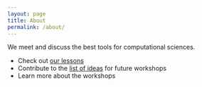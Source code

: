 ```yaml
---
layout: page
title: About
permalink: /about/
---
```


We meet and discuss the best tools for computational sciences.

* Check out [our lessons](link-to-lessons)
* Contribute to the [list of ideas](link-to-ideas-list) for future workshops
* Learn more about the workshops

